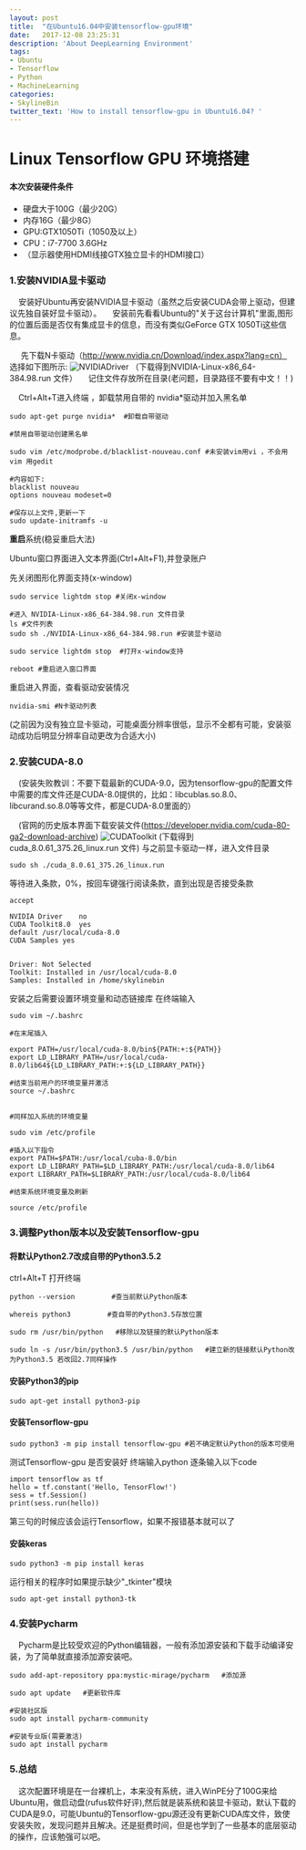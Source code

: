 ```yaml
---
layout: post
title:  "在Ubuntu16.04中安装tensorflow-gpu环境"
date:   2017-12-08 23:25:31
description: 'About DeepLearning Environment'
tags:
- Ubuntu
- Tensorflow
- Python
- MachineLearning
categories:
- SkylineBin
twitter_text: 'How to install tensorflow-gpu in Ubuntu16.04? '
---
```


# Linux Tensorflow GPU 环境搭建


#### 本次安装硬件条件
* 硬盘大于100G（最少20G）
* 内存16G（最少8G）
* GPU:GTX1050Ti（1050及以上）
* CPU：i7-7700 3.6GHz
* （显示器使用HDMI线接GTX独立显卡的HDMI接口）

### 1.安装NVIDIA显卡驱动
&nbsp;&nbsp;&nbsp;&nbsp;安装好Ubuntu再安装NVIDIA显卡驱动（虽然之后安装CUDA会带上驱动，但建议先独自装好显卡驱动）。
&nbsp;&nbsp;&nbsp;&nbsp;安装前先看看Ubuntu的"关于这台计算机"里面,图形的位置后面是否仅有集成显卡的信息，而没有类似GeForce GTX 1050Ti这些信息。

&nbsp;&nbsp;&nbsp;&nbsp;&nbsp;先下载N卡驱动（http://www.nvidia.cn/Download/index.aspx?lang=cn）
选择如下图所示:
![NVIDIADriver](http://osaussnqu.bkt.clouddn.com/NVIDIADriver.png)
（下载得到NVIDIA-Linux-x86_64-384.98.run 文件）
&nbsp;&nbsp;&nbsp;&nbsp;记住文件存放所在目录(老问题，目录路径不要有中文！！)

&nbsp;&nbsp;&nbsp;&nbsp;Ctrl+Alt+T进入终端 ，卸载禁用自带的 nvidia*驱动并加入黑名单
```
sudo apt-get purge nvidia*  #卸载自带驱动

#禁用自带驱动创建黑名单

sudo vim /etc/modprobe.d/blacklist-nouveau.conf #未安装vim用vi ，不会用vim 用gedit

#内容如下:
blacklist nouveau
options nouveau modeset=0

#保存以上文件,更新一下
sudo update-initramfs -u

```
<strong>重启</strong>系统(稳妥重启大法)

Ubuntu窗口界面进入文本界面(Ctrl+Alt+F1),并登录账户

先关闭图形化界面支持(x-window)

```
sudo service lightdm stop #关闭x-window

#进入 NVIDIA-Linux-x86_64-384.98.run 文件目录
ls #文件列表
sudo sh ./NVIDIA-Linux-x86_64-384.98.run #安装显卡驱动

sudo service lightdm stop  #打开x-window支持

reboot #重启进入窗口界面

```
重启进入界面，查看驱动安装情况
```
nvidia-smi #N卡驱动列表
```
(之前因为没有独立显卡驱动，可能桌面分辨率很低，显示不全都有可能，安装驱动成功后明显分辨率自动更改为合适大小)

### 2.安装CUDA-8.0
&nbsp;&nbsp;&nbsp;&nbsp;(安装失败教训：不要下载最新的CUDA-9.0，因为tensorflow-gpu的配置文件中需要的库文件还是CUDA-8.0提供的，比如：libcublas.so.8.0、libcurand.so.8.0等等文件，都是CUDA-8.0里面的）

&nbsp;&nbsp;&nbsp;&nbsp;(官网的历史版本界面下载安装文件(https://developer.nvidia.com/cuda-80-ga2-download-archive)
![CUDAToolkit](http://osaussnqu.bkt.clouddn.com/CUDAToolkit.png)
(下载得到cuda_8.0.61_375.26_linux.run 文件)
与之前显卡驱动一样，进入文件目录
```
sudo sh ./cuda_8.0.61_375.26_linux.run
```
等待进入条款，0%，按回车键强行阅读条款，直到出现是否接受条款
```
accept

NVIDIA Driver    no
CUDA Toolkit8.0  yes
default /usr/local/cuda-8.0
CUDA Samples yes


Driver: Not Selected
Toolkit: Installed in /usr/local/cuda-8.0
Samples: Installed in /home/skylinebin

```
安装之后需要设置环境变量和动态链接库
在终端输入
```
sudo vim ~/.bashrc

#在末尾插入

export PATH=/usr/local/cuda-8.0/bin${PATH:+:${PATH}}
export LD_LIBRARY_PATH=/usr/local/cuda-8.0/lib64${LD_LIBRARY_PATH:+:${LD_LIBRARY_PATH}}

#结束当前用户的环境变量并激活
source ~/.bashrc


#同样加入系统的环境变量

sudo vim /etc/profile

#插入以下指令
export PATH=$PATH:/usr/local/cuba-8.0/bin
export LD_LIBRARY_PATH=$LD_LIBRARY_PATH:/usr/local/cuda-8.0/lib64
export LIBRARY_PATH=$LIBRARY_PATH:/usr/local/cuda-8.0/lib64

#结束系统环境变量及刷新

source /etc/profile

```

### 3.调整Python版本以及安装Tensorflow-gpu

#### 将默认Python2.7改成自带的Python3.5.2
ctrl+Alt+T 打开终端
```
python --version         #查当前默认Python版本

whereis python3         #查自带的Python3.5存放位置

sudo rm /usr/bin/python   #移除以及链接的默认Python版本

sudo ln -s /usr/bin/python3.5 /usr/bin/python   #建立新的链接默认Python改为Python3.5 若改回2.7同样操作

```
#### 安装Python3的pip
```
sudo apt-get install python3-pip
```
#### 安装Tensorflow-gpu
```
sudo python3 -m pip install tensorflow-gpu #若不确定默认Python的版本可使用
```
测试Tensorflow-gpu 是否安装好
终端输入python 逐条输入以下code
```
import tensorflow as tf
hello = tf.constant('Hello, TensorFlow!')
sess = tf.Session()
print(sess.run(hello))

```
第三句的时候应该会运行Tensorflow，如果不报错基本就可以了

#### 安装keras
```
sudo python3 -m pip install keras
```


运行相关的程序时如果提示缺少"_tkinter"模块
```
sudo apt-get install python3-tk
```

### 4.安装Pycharm
&nbsp;&nbsp;&nbsp;&nbsp;Pycharm是比较受欢迎的Python编辑器，一般有添加源安装和下载手动编译安装，为了简单就直接添加源安装吧。
```
sudo add-apt-repository ppa:mystic-mirage/pycharm   #添加源

sudo apt update   #更新软件库

#安装社区版
sudo apt install pycharm-community

#安装专业版(需要激活)
sudo apt install pycharm

```


### 5.总结
&nbsp;&nbsp;&nbsp;&nbsp;这次配置环境是在一台裸机上，本来没有系统，进入WinPE分了100G来给Ubuntu用，做启动盘(rufus软件好评),然后就是装系统和装显卡驱动，默认下载的CUDA是9.0，可能Ubuntu的Tensorflow-gpu源还没有更新CUDA库文件，致使安装失败，发现问题并且解决。还是挺费时间，但是也学到了一些基本的底层驱动的操作，应该勉强可以吧。
